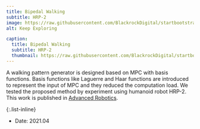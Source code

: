 ```yaml
---
title: Bipedal Walking
subtitle: HRP-2
image: https://raw.githubusercontent.com/BlackrockDigital/startbootstrap-agency/master/src/assets/img/portfolio/02-full.jpg
alt: Keep Exploring

caption:
  title: Bipedal Walking
  subtitle: HRP-2
  thumbnail: https://raw.githubusercontent.com/BlackrockDigital/startbootstrap-agency/master/src/assets/img/portfolio/02-thumbnail.jpg
---
```

A walking pattern generator is designed based on MPC with basis functions. Basis functions like Laguerre and Haar functions are introduced to represent the input of MPC and they reduced the computation load. We tested the proposed method by experiment using humanoid robot HRP-2. This work is published in [Advanced Robotics](https://www.tandfonline.com/doi/abs/10.1080/01691864.2019.1594366). 

{:.list-inline}
- Date: 2021.04

